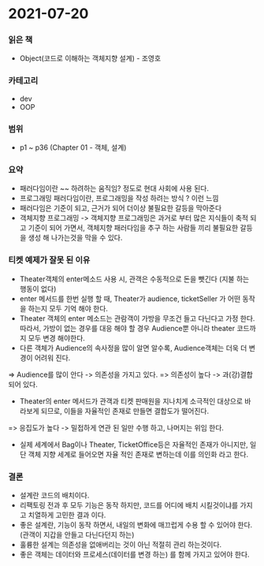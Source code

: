 # 2021-07-20

### 읽은 책

- Object(코드로 이해하는 객체지향 설계) - 조영호

### 카테고리

- dev
- OOP

### 범위

- p1 ~ p36 (Chapter 01 - 객체, 설계)

### 요약

- 패러다임이란 ~~ 하려하는 움직임? 정도로 현대 사회에 사용 된다.
- 프로그래밍 패러다임이란, 프로그래밍을 작성 하려는 방식 ? 이런 느낌
- 패러다임은 기준이 되고, 근거가 되어 더이상 불필요한 갈등을 막아준다
- 객체지향 프로그래밍 -> 객체지향 프로그래밍은 과거로 부터 많은 지식들이 축적 되고 기준이 되어 가면서,
  객체지향 패러다임을 추구 하는 사람들 끼리 불필요한 갈등을 생성 해 나가는것을 막을 수 있다.

### 티켓 예제가 잘못 된 이유

- Theater객체의 enter메소드 사용 시, 관객은 수동적으로 돈을 뺏긴다 (지불 하는 행동이 없다)
- enter 메서드를 한번 실행 할 때, Theater가 audience, ticketSeller 가 어떤 동작을 하는지 모두 기억 해야 한다.
- Theater 객체의 enter 메소드는 관람객이 가방을 무조건 들고 다닌다고 가정 한다. 따라서, 가방이 없는 경우를 대응 해야 할 경우 Audience뿐 아니라 theater 코드까지 모두 변경 해야한다.
- 다른 객체가 Audience의 속사정을 많이 알면 알수록, Audience객체는 더욱 더 변경이 어려워 진다.

=> Audience를 많이 안다 -> 의존성을 가지고 있다.
=> 의존성이 높다 -> 과(강)결합 되어 있다.

- Theater의 enter 메서드가 관객과 티켓 판매원을 지나치게 소극적인 대상으로 바라보게 되므로, 이들을 자율적인 존재로 만들면 결합도가 떨어진다.

=> 응집도가 높다 -> 밀접하게 연관 된 일만 수행 하고, 나머지는 위임 한다.

- 실제 세계에서 Bag이나 Theater, TicketOffice등은 자율적인 존재가 아니지만, 일단 객체 지향 세계로 들어오면 자율 적인 존재로 변하는데 이를 의인화 라고 한다.

### 결론

- 설계란 코드의 배치이다.
- 리팩토링 전과 후 모두 기능은 동작 하지만, 코드를 어디에 배치 시킬것이냐를 가지고 치열하게 고민한 결과 이다.
- 좋은 설계란, 기능이 동작 하면서, 내일의 변화에 매끄럽게 수용 할 수 있어야 한다. (관객이 지갑을 안들고 다닌다던지 하는)
- 훌륭한 설계는 의존성을 없애버리는 것이 아닌 적절히 관리 하는것이다.
- 좋은 객체는 데이터와 프로세스(데이터를 변경 하는) 를 함께 가지고 있어야 한다.
